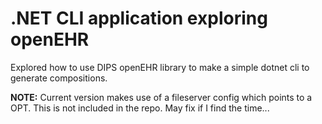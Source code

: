 # .NET CLI application exploring openEHR 
Explored how to use DIPS openEHR library to make a simple dotnet cli to generate compositions. 

**NOTE:** Current version makes use of a fileserver config which points to a OPT. This is not included in the repo. May fix if I find the time... 





